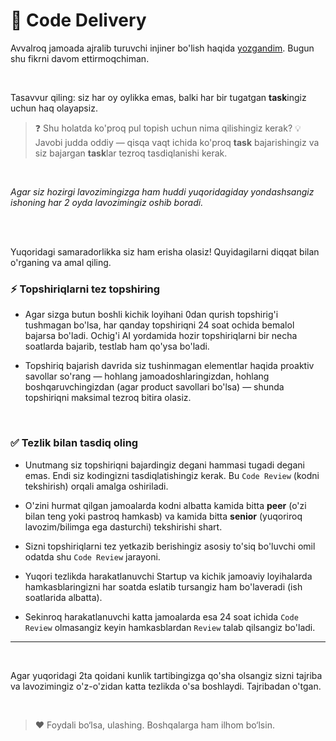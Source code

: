 # 🚀 Code Delivery

Avvalroq jamoada ajralib turuvchi injiner bo'lish haqida [yozgandim](https://t.me/wahidsblog/1819). Bugun shu fikrni davom ettirmoqchiman.

<br/>

Tasavvur qiling: siz har oy oylikka emas, balki har bir tugatgan **task**ingiz uchun haq olayapsiz.


> ❓ Shu holatda ko'proq pul topish uchun nima qilishingiz kerak?
> 💡 Javobi judda oddiy — qisqa vaqt ichida ko'proq **task** bajarishingiz va siz bajargan **task**lar tezroq tasdiqlanishi kerak. 

<br/>

*Agar siz hozirgi lavozimingizga ham huddi yuqoridagiday yondashsangiz ishoning har 2 oyda lavozimingiz oshib boradi.*

<br/>
<br/>

Yuqoridagi samaradorlikka siz ham erisha olasiz! Quyidagilarni diqqat bilan o'rganing va amal qiling.

### ⚡ Topshiriqlarni tez topshiring
- Agar sizga butun boshli kichik loyihani 0dan qurish topshirig'i tushmagan bo'lsa, har qanday topshiriqni 24 soat ochida bemalol bajarsa bo'ladi. Ochig'i AI yordamida hozir topshiriqlarni bir necha soatlarda bajarib, testlab ham qo'ysa bo'ladi.

- Topshiriq bajarish davrida siz tushinmagan elementlar haqida proaktiv savollar so'rang — hohlang jamoadoshlaringizdan, hohlang boshqaruvchingizdan (agar product savollari bo'lsa) — shunda topshiriqni maksimal tezroq bitira olasiz.

<br/>

### ✅ Tezlik bilan tasdiq oling
- Unutmang siz topshiriqni bajardingiz degani hammasi tugadi degani emas. Endi siz kodingizni tasdiqlatishingiz kerak. Bu `Code Review` (kodni tekshirish) orqali amalga oshiriladi. 

- O'zini hurmat qilgan jamoalarda kodni albatta kamida bitta **peer** (o'zi bilan teng yoki pastroq hamkasb) va kamida bitta **senior** (yuqoriroq lavozim/bilimga ega dasturchi) tekshirishi shart.

- Sizni topshiriqlarni tez yetkazib berishingiz asosiy to'siq bo'luvchi omil odatda shu `Code Review` jarayoni. 

- Yuqori tezlikda harakatlanuvchi Startup va kichik jamoaviy loyihalarda hamkasblaringizni har soatda eslatib tursangiz ham bo'laveradi (ish soatlarida albatta). 

- Sekinroq harakatlanuvchi katta jamoalarda esa 24 soat ichida `Code Review` olmasangiz keyin hamkasblardan `Review` talab qilsangiz bo'ladi. 

---

<br/>

Agar yuqoridagi 2ta qoidani kunlik tartibingizga qo'sha olsangiz sizni tajriba va lavozimingiz o'z-o'zidan katta tezlikda o'sa boshlaydi. Tajribadan o'tgan. 

<br/>

> ❤️ Foydali bo‘lsa, ulashing. Boshqalarga ham ilhom bo‘lsin.